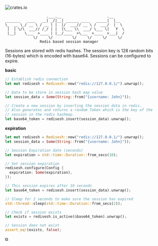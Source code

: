 ![crates.io](https://img.shields.io/crates/v/redisesh "crates.io")

``` text
                   .___.__                     .__
_______   ____   __| _/|__| ______ ____   _____|  |__
\_  __ \_/ __ \ / __ | |  |/  ___// __ \ /  ___/  |  \ 
 |  | \/\  ___// /_/ | |  |\___ \\  ___/ \___ \|   Y  \
 |__|    \___  >____ | |__/____  >\___  >____  >___|  /
             \/     \/         \/     \/     \/     \/
                Redis based session manager
```

Sessions are stored with redis hashes. The session key is 128 random
bits (16-bytes) which is encoded with base64. Sessions can be 
configured to expire.

__basic__

``` rust
// Establish redis connection
let mut redisesh = Redisesh::new("redis://127.0.0.1/").unwrap();

// Data to be store in session hash map value
let session_data = Some(String::from("{username: John}"));

// Create a new session by inserting the session data in redis.
// Also generates and returns a random Token which is the key of the
// session in the redis hashmap.
let base64_token = redisesh.insert(session_data).unwrap();
```

__expiration__

``` rust
let mut redisesh = Redisesh::new("redis://127.0.0.1/").unwrap();
let session_data = Some(String::from("{username: John}"));

// Session Expiration date (seconds)
let expiration = std::time::Duration::from_secs(10);

// Set session expiration
redisesh.configure(Config {
  expiration: Some(expiration),
});

// This session expires after 10 seconds
let base64_token = redisesh.insert(session_data).unwrap();

// Sleep for 2 seconds to make sure the session has expired
std::thread::sleep(std::time::Duration::from_secs(2));

// Check if session exists
let exists = redisesh.is_active(&base64_token).unwrap();

// Session does not exist
assert_eq!(exists, false);
```

⧉
